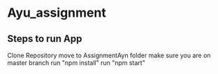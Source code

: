 # Ayu_assignment
## Steps to run App
Clone Repository
move to AssignmentAyn folder
make sure you are on master branch
run "npm install"
run "npm start"
